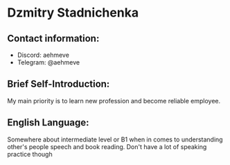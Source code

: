 # Dzmitry Stadnichenka
## Contact information:
* Discord: aehmeve
* Telegram: @aehmeve
## Brief Self-Introduction:
My main priority is to learn new profession and become reliable employee.
## English Language:
Somewhere about intermediate level or B1 when in comes to understanding other's people speech and book reading. Don't have a lot of speaking practice though